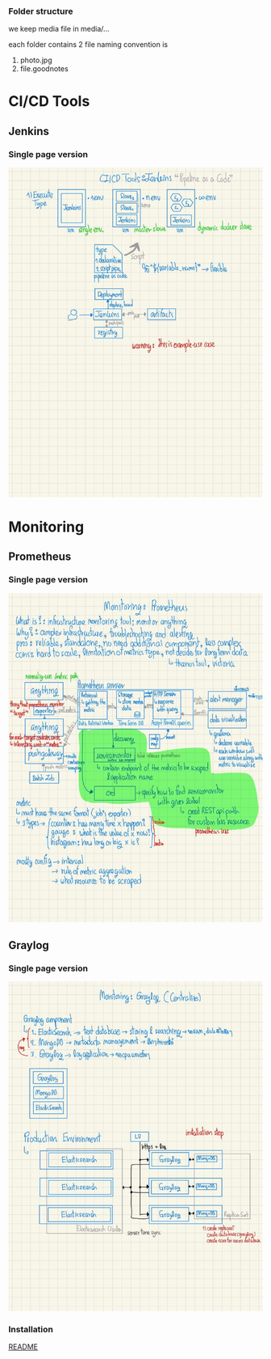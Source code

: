 ### Folder structure

we keep media file in media/... 

each folder contains 2 file naming convention is

1. photo.jpg
2. file.goodnotes

# CI/CD Tools

## Jenkins

### Single page version

![jenkins](./media/ci-cd-tool/jenkins/photo.jpg)

# Monitoring

## Prometheus

### Single page version

![prometheus](./media/monitoring/prometheus/photo.jpg)

## Graylog

### Single page version

![graylog](./media/monitoring/graylog/photo.jpg)

### Installation

[README](./installation/monitoring/graylog/README.md)